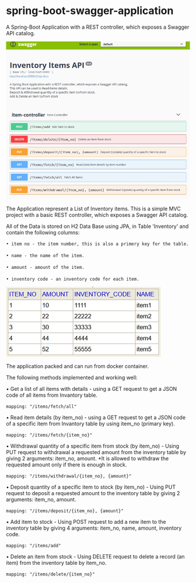 # spring-boot-swagger-application
A Spring-Boot Application with a REST controller, which exposes a Swagger API catalog.

<img src = "images/img1.jpg">

The Application represent a List of Inventory items.
This is a simple MVC project with a basic REST controller, which exposes a Swagger API catalog.

All of the Data is stored on H2 Data Base using JPA, in Table 'Inventory' and contain the following columns:  
    
    • item no - the item number, this is also a primery key for the table.
  
    • name - the name of the item.
  
    • amount - amount of the item.
   
    • inventory code - an inventory code for each item.
  
<img src = "images/img2.jpg">

The application packed and can run from docker container.

The following methods implemented and working well:


• Get a list of all items with details  - using a GET request to get a JSON code of all items from Invantory table.

    mapping: "/items/fetch/all"


• Read item details (by item_no) - using a GET request to get a JSON code of a specific item from Invantory table by using item_no (primary key).

    mapping: "/items/fetch/{item_no}"


• Withdrawal quantity of a specific item from stock (by item_no) - Using PUT request to withdrawal a requested amount from the inventory table by giving 2 arguments: item_no, amount. 
*It is allowed to withdraw the requested amount only if there is enough in stock.

    mapping: "/items/withdrawal/{item_no}, {amount}"


• Deposit quantity of a specific item to stock (by item_no) - Using PUT request to deposit a requested amount to the inventory table by giving 2 arguments: item_no, amount. 

    mapping: "/items/deposit/{item_no}, {amount}"


• Add item to stock - Using POST request to add a new item to the inventory table by giving 4 arguments: item_no, name, amount, inventory code.

    mapping: "/items/add"


• Delete an item from stock -  Using DELETE request to delete a record (an item) from the inventory table by item_no. 

    mapping: "/items/delete/{item_no}"
